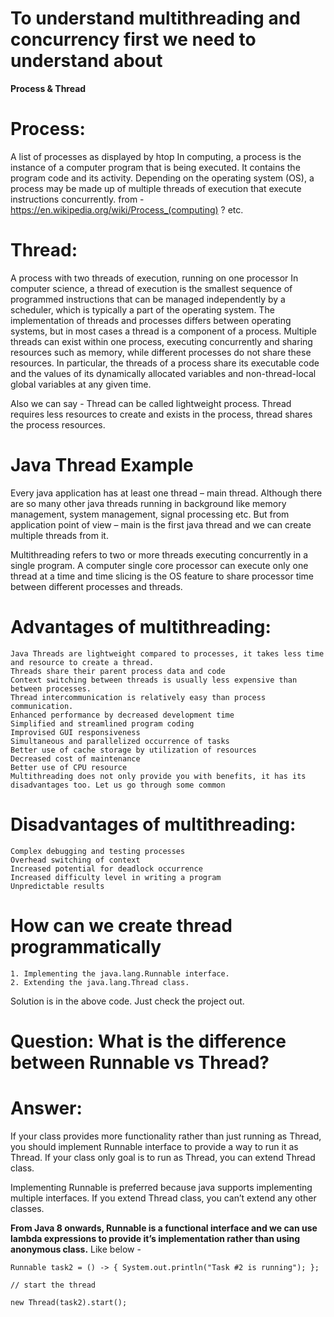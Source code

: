 
# To understand multithreading and concurrency first we need to understand about 
**Process & Thread** 

# Process:
A list of processes as displayed by htop
In computing, a process is the instance of a computer program that is being executed. It contains the program code and its activity. Depending on the operating system (OS), a process may be made up of multiple threads of execution that execute instructions concurrently. from - https://en.wikipedia.org/wiki/Process_(computing)
? etc. 
# Thread:
A process with two threads of execution, running on one processor
In computer science, a thread of execution is the smallest sequence of programmed instructions that can be managed independently by a scheduler, which is typically a part of the operating system. The implementation of threads and processes differs between operating systems, but in most cases a thread is a component of a process. Multiple threads can exist within one process, executing concurrently and sharing resources such as memory, while different processes do not share these resources. In particular, the threads of a process share its executable code and the values of its dynamically allocated variables and non-thread-local global variables at any given time.

Also we can say - 
Thread can be called lightweight process. Thread requires less resources to create and exists in the process, thread shares the process resources.

# Java Thread Example
Every java application has at least one thread – main thread. Although there are so many other java threads running in background like memory management, system management, signal processing etc. But from application point of view – main is the first java thread and we can create multiple threads from it.

Multithreading refers to two or more threads executing concurrently in a single program. A computer single core processor can execute only one thread at a time and time slicing is the OS feature to share processor time between different processes and threads.

# Advantages of multithreading:
	Java Threads are lightweight compared to processes, it takes less time and resource to create a thread.
	Threads share their parent process data and code
	Context switching between threads is usually less expensive than between processes.
	Thread intercommunication is relatively easy than process communication.
	Enhanced performance by decreased development time
	Simplified and streamlined program coding
	Improvised GUI responsiveness
	Simultaneous and parallelized occurrence of tasks
	Better use of cache storage by utilization of resources
	Decreased cost of maintenance
	Better use of CPU resource
	Multithreading does not only provide you with benefits, it has its disadvantages too. Let us go through some common 

# Disadvantages of multithreading: 
	Complex debugging and testing processes
	Overhead switching of context
	Increased potential for deadlock occurrence
	Increased difficulty level in writing a program
	Unpredictable results
	
# How can we create thread programmatically
	1. Implementing the java.lang.Runnable interface.
	2. Extending the java.lang.Thread class.

Solution is in the above code. Just check the project out. 

# Question: What is the difference between Runnable vs Thread?
# Answer: 
If your class provides more functionality rather than just running as Thread, you should implement Runnable interface to provide a way to run it as Thread. If your class only goal is to run as Thread, you can extend Thread class.

Implementing Runnable is preferred because java supports implementing multiple interfaces. If you extend Thread class, you can’t extend any other classes.

**From Java 8 onwards, Runnable is a functional interface and we can use lambda expressions to provide it’s implementation rather than using anonymous class.**
Like below - 
	
	Runnable task2 = () -> { System.out.println("Task #2 is running"); };
	
	// start the thread
	
	new Thread(task2).start();
